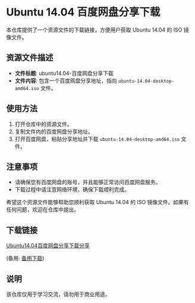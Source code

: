 # Ubuntu 14.04 百度网盘分享下载

本仓库提供了一个资源文件的下载链接，方便用户获取 Ubuntu 14.04 的 ISO 镜像文件。

## 资源文件描述

- **文件标题**: ubuntu14.04-百度网盘分享下载
- **文件内容**: 包含一个百度网盘分享地址，指向 `ubuntu-14.04-desktop-amd64.iso` 文件。

## 使用方法

1. 打开仓库中的资源文件。
2. 复制文件内的百度网盘分享地址。
3. 打开百度网盘，粘贴分享地址并下载 `ubuntu-14.04-desktop-amd64.iso` 文件。

## 注意事项

- 请确保您有百度网盘的账号，并且能够正常访问百度网盘服务。
- 下载过程中请注意网络环境，确保下载顺利完成。

希望这个资源文件能够帮助您顺利获取 Ubuntu 14.04 的 ISO 镜像文件。如果有任何问题，欢迎在仓库中提出。

## 下载链接
[Ubuntu14.04百度网盘分享下载分享](https://pan.quark.cn/s/95ef060b7941) 

(备用: [备用下载](https://pan.baidu.com/s/1IwdDktYbi2JF5vyBuGumyg?pwd=1234))

## 说明

该仓库仅用于学习交流，请勿用于商业用途。
